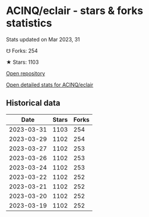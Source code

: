 # ACINQ/eclair - stars & forks statistics

Stats updated on Mar 2023, 31

☋ Forks: 254

★ Stars: 1103

[Open repository](https://github.com/ACINQ/eclair)

[Open detailed stats for ACINQ/eclair](https://reviewgithub.com/rep/ACINQ/eclair)

## Historical data
| Date | Stars | Forks |
|------|-------|-------|
| 2023-03-31 | 1103 | 254 | 
| 2023-03-29 | 1102 | 254 | 
| 2023-03-27 | 1102 | 253 | 
| 2023-03-26 | 1102 | 253 | 
| 2023-03-24 | 1102 | 253 | 
| 2023-03-22 | 1102 | 252 | 
| 2023-03-21 | 1102 | 252 | 
| 2023-03-20 | 1102 | 252 | 
| 2023-03-19 | 1102 | 252 | 

